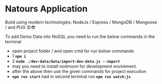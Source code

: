 # Natours Application 
Build using modern technologies:
NodeJs / Express / MongoDB / Mongoose / and PUG 😍😎

To add Demo Data into NoSQL you need to run the below commands in the terminal
- open project folder / and open cmd for run below commands
- 1 **`npm i`**
- 2 **`node ./dev-data/data/import-dev-data.js --import`**
- may you need to install nodmoon for development envirement.
- after the above then use the given commands for project execution 
- **`npm run start`** nad in second terminal run **`npm run watch:js`**
